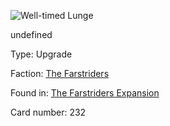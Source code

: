 
![Well-timed Lunge](https://warhammerunderworlds.com/wp-content/uploads/sites/6/2018/03/232_ENG.png)

undefined

Type: Upgrade

Faction: [The Farstriders](/factions/the-farstriders.md)

Found in: [The Farstriders Expansion](/locations/the-farstriders-expansion.md)

Card number: 232
